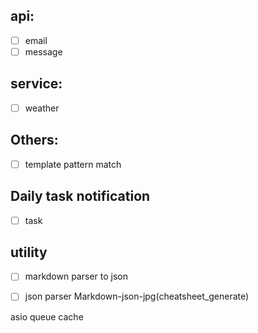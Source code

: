 <!--
 * @Author: Hector Jing
 * @Date: 2022-07-09 00:13:59
 * @LastEditTime: 2022-07-09 13:40:03
 * @Description:
-->
## api:
- [ ] email
- [ ] message

## service:
- [ ] weather



## Others:

- [ ]  template pattern match


## Daily task notification
- [ ] task


## utility
- [ ] markdown parser to json
- [ ] json parser
Markdown-json-jpg(cheatsheet_generate)


asio queue
cache